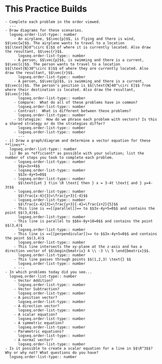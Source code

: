 # This Practice Builds
	- Complete each problem in the order viewed.
	  ---
	- Draw diagrams for these scenarios.
	  logseq.order-list-type:: number
		- An airplane, $$\vec{p}$$, is flying and there is wind, $$\vec{w}$$. The airplane wants to travel to a location $$[\text{N}8^\circ E]$$ of where it is currently located. Also draw the resultant, $$\vec{r}$$.
		  logseq.order-list-type:: number
		- A person, $$\vec{p}$$, is swimming and there is a current, $$\vec{c}$$. The person wants to travel to a location $$[\text{N}30^\circ E]$$ of where they are currently located. Also draw the resultant, $$\vec{r}$$.
		  logseq.order-list-type:: number
		- A person, $$\vec{p}$$, is swimming and there is a current, $$\vec{c}$$. The person's position is $$[\text{N}40^\circ E]$$ from where their destination is located. Also draw the resultant, $$\vec{r}$$.
		  logseq.order-list-type:: number
		- Compare:  What do all of these problems have in common?
		  logseq.order-list-type:: number
		- Contrast:  What is different between these problems?
		  logseq.order-list-type:: number
		- Strategize:  How do we phrase each problem with vectors? Is this a shared strategy or do the strategies differ?
		  logseq.order-list-type:: number
		- logseq.order-list-type:: number
		  ---
	- i) Draw a graph/diagram and determine a vector equation for these **lines**.
	  logseq.order-list-type:: number
	  ii) Be as *efficient* as possible with your solution; list the number of steps you took to complete each problem.
		- logseq.order-list-type:: number
		  $$y=3x+4$$
		- logseq.order-list-type:: number
		  $$3x-4y+5=0$$
		- logseq.order-list-type:: number
		  $$\text{Let } t\in \R \text{ then } x = 3-4t \text{ and } y=4-3t$$
		- logseq.order-list-type:: number
		  $$\frac{x-4}{3}=\frac{y+3}{-4}$$
		- logseq.order-list-type:: number
		  $$\frac{x-4}{3}=\frac{y+3}{-4}=\frac{z+2}{5}$$
		- This line is ==[[parallel]]== to $$3x-4y+5=0$$ and contains the point $$(3,4)$$.
		  logseq.order-list-type:: number
		- This line is parallel to $$6x-8y+10=0$$ and contains the point $$(3,4)$
		  logseq.order-list-type:: number
		- This line is ==[[perpendicular]]== to $$3x-4y+5=0$$ and contains the point $$(3,4)$
		  logseq.order-list-type:: number
		- This line intersects the xy-plane at the z-axis and has a direction vector of $$\begin{bmatrix} 4 \\ -3 \\ 5 \end{bmatrix}$$.
		  logseq.order-list-type:: number
		- This line passes through points $$(1,2,3) \text{} $$
		  logseq.order-list-type:: number
		- ---
	- In which problems today did you see...
	  logseq.order-list-type:: number
		- Vector Addition?
		  logseq.order-list-type:: number
		- Vector Subtraction?
		  logseq.order-list-type:: number
		- A position vector?
		  logseq.order-list-type:: number
		- A direction vector?
		  logseq.order-list-type:: number
		- A scalar equation?
		  logseq.order-list-type:: number
		- A symmetric equation?
		  logseq.order-list-type:: number
		- Parametric equations?
		  logseq.order-list-type:: number
		- A normal vector?
		  logseq.order-list-type:: number
	- Is it possible to create a scalar equation for a line in $$\R^3$$? Why or why not? What questions do you have?
	  logseq.order-list-type:: number